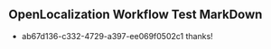 ## OpenLocalization Workflow Test MarkDown
* ab67d136-c332-4729-a397-ee069f0502c1 
thanks!<!--HONumber=Feb16_HO4-->
